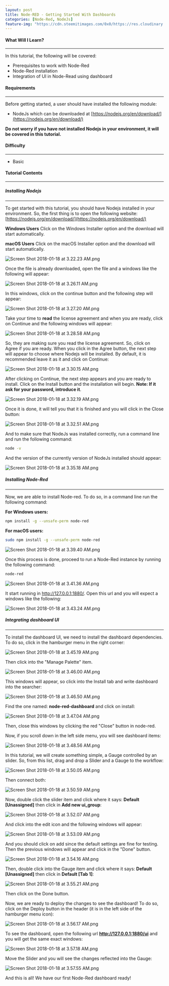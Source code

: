```yaml
---
layout: post
title: Node-RED - Getting Started With Dashboards
categories: [Node-Red, NodeJs]
feature-img: "https://cdn.steemitimages.com/0x0/https://res.cloudinary.com/hpiynhbhq/image/upload/v1516265484/lve85yug4agjtq0hzuzd.png"
---
```


#### What Will I Learn?
***
In this tutorial, the following will be covered:

- Prerequisites to work with Node-Red
- Node-Red installation
- Integration of UI in Node-Read using dashboard

#### Requirements
***
Before getting started, a user should have installed the following module:

- NodeJs which can be downloaded at [https://nodejs.org/en/download/](https://nodejs.org/en/download/)

**Do not worry if you have not installed Nodejs in your environment, it will be covered in this tutorial.**

#### Difficulty
***
- Basic

#### Tutorial Contents
***
##### Installing Nodejs
***

To get started with this tutorial, you should have Nodejs installed in your environment. So, the first thing is to open the following website: [https://nodejs.org/en/download/](https://nodejs.org/en/download/)

**Windows Users**
Click on the Windows Installer option and the download will start automatically.

**macOS Users**
Click on the macOS Installer option and the download will start automatically.

![Screen Shot 2018-01-18 at 3.22.23 AM.png](https://res.cloudinary.com/hpiynhbhq/image/upload/v1516263999/joghrnsyhjdtzdzzj2de.png)

Once the file is already downloaded, open the file and a windows like the following will appear:

![Screen Shot 2018-01-18 at 3.26.11 AM.png](https://res.cloudinary.com/hpiynhbhq/image/upload/v1516264010/efd6uggr7l0jsbpxvscj.png)

In this windows, click on the continue button and the following step will appear:

![Screen Shot 2018-01-18 at 3.27.20 AM.png](https://res.cloudinary.com/hpiynhbhq/image/upload/v1516264055/tlyx8bopbj0daoknw9le.png)

Take your time to **read** the license agreement and when you are ready, click on Continue and the following windows will appear:

![Screen Shot 2018-01-18 at 3.28.58 AM.png](https://res.cloudinary.com/hpiynhbhq/image/upload/v1516264156/tjb7edve4jhavbokbkn7.png)

So, they are making sure you read the license agreement. So, click on Agree if you are ready. When you click in the Agree button, the next step will appear to choose where Nodejs will be installed. By default, it is recommended leave it as it and click on Continue:

![Screen Shot 2018-01-18 at 3.30.15 AM.png](https://res.cloudinary.com/hpiynhbhq/image/upload/v1516264228/z51vnyx3cyhrnzbqghbp.png)

After clicking on Continue, the next step appears and you are ready to install. Click on the Install button and the installation will begin. **Note: If it ask for your password, introduce it**.

![Screen Shot 2018-01-18 at 3.32.19 AM.png](https://res.cloudinary.com/hpiynhbhq/image/upload/v1516264352/pb2kkv2za9lgu5xhzp0w.png)

Once it is done, it will tell you that it is finished and you will click in the Close button:

![Screen Shot 2018-01-18 at 3.32.51 AM.png](https://res.cloudinary.com/hpiynhbhq/image/upload/v1516264387/lvwgpgaaba0sysvutkzz.png)

And to make sure that NodeJs was installed correctly, run a command line and run the following command:

```sh
node -v
```

And the version of the currently version of NodeJs installed should appear:

![Screen Shot 2018-01-18 at 3.35.18 AM.png](https://res.cloudinary.com/hpiynhbhq/image/upload/v1516264533/qjq3qcehs4ilz9i9nsth.png)


##### Installing Node-Red
***

Now, we are able to install Node-red. To do so, in a command line run the following command:

**For Windows users:**

```sh
npm install -g --unsafe-perm node-red
```

**For macOS users:**

```sh
sudo npm install -g --unsafe-perm node-red
```

![Screen Shot 2018-01-18 at 3.39.40 AM.png](https://res.cloudinary.com/hpiynhbhq/image/upload/v1516264802/sodj2konrgppzfwzey1i.png)

Once this process is done, proceed to run a Node-Red instance by running the following command:

```sh
node-red
```

![Screen Shot 2018-01-18 at 3.41.36 AM.png](https://res.cloudinary.com/hpiynhbhq/image/upload/v1516264913/gymzqu5ejp9o7qvs3bav.png)

It start running in http://127.0.0.1:1880/. Open this url and you will expect a windows like the following:

![Screen Shot 2018-01-18 at 3.43.24 AM.png](https://res.cloudinary.com/hpiynhbhq/image/upload/v1516265021/fnfe1ssnoamhtvynf4u5.png)

##### Integrating dashboard UI
***

To install the dashboard UI, we need to install the dashboard dependencies. To do so, click in the hamburger menu in the right corner:

![Screen Shot 2018-01-18 at 3.45.19 AM.png](https://res.cloudinary.com/hpiynhbhq/image/upload/v1516265132/lp7uxtlw661kjucnurqr.png)

Then click into the "Manage Palette" item.

![Screen Shot 2018-01-18 at 3.46.00 AM.png](https://res.cloudinary.com/hpiynhbhq/image/upload/v1516265175/abbbi6caq5vpcfvsp07g.png)

This windows will appear, so click into the Install tab and write dashboard into the searcher:

![Screen Shot 2018-01-18 at 3.46.50 AM.png](https://res.cloudinary.com/hpiynhbhq/image/upload/v1516265222/m9ewvqh4ofo0xkeyrlzo.png)

Find the one named: **node-red-dashboard** and click on install:

![Screen Shot 2018-01-18 at 3.47.04 AM.png](https://res.cloudinary.com/hpiynhbhq/image/upload/v1516265250/vygcian3nqwvyt25cbj9.png)

Then, close this windows by clicking the red "Close" button in node-red.

Now, if you scroll down in the left side menu, you will see dashboard items:

![Screen Shot 2018-01-18 at 3.48.56 AM.png](https://res.cloudinary.com/hpiynhbhq/image/upload/v1516265352/otrqvomdcmw60dzbsht7.png)

In this tutorial, we will create something simple, a Gauge controlled by an slider. So, from this list, drag and drop a Slider and a Gauge to the workflow:

![Screen Shot 2018-01-18 at 3.50.05 AM.png](https://res.cloudinary.com/hpiynhbhq/image/upload/v1516265420/ngtwzkjt4ciyi9gcidjw.png)

Then connect both:

![Screen Shot 2018-01-18 at 3.50.59 AM.png](https://res.cloudinary.com/hpiynhbhq/image/upload/v1516265484/lve85yug4agjtq0hzuzd.png)

Now, double click the slider item and click where it says: **Default [Unassigned]** then click in **Add new ui_group**:

![Screen Shot 2018-01-18 at 3.52.07 AM.png](https://res.cloudinary.com/hpiynhbhq/image/upload/v1516265563/st7ljvkrugzczng6gmks.png)

And click into the edit icon and the following windows will appear:

![Screen Shot 2018-01-18 at 3.53.09 AM.png](https://res.cloudinary.com/hpiynhbhq/image/upload/v1516265602/qbv4nidudcsrwio7njug.png)

And you should click on add since the default settings are fine for testing. Then the previous windows will appear and click in the "Done" button.

![Screen Shot 2018-01-18 at 3.54.16 AM.png](https://res.cloudinary.com/hpiynhbhq/image/upload/v1516265668/qfmmdyuzd08nepe3mfam.png)

Then, double click into the Gauge item and click where it says: **Default [Unassigned]** then click in **Default [Tab 1]**:

![Screen Shot 2018-01-18 at 3.55.21 AM.png](https://res.cloudinary.com/hpiynhbhq/image/upload/v1516265737/enf7nbx52hfw2f1jogbu.png)

Then click on the Done button.

Now, we are ready to deploy the changes to see the dashboard! To do so, click on the Deploy button in the header (it is in the left side of the hamburger menu icon):

![Screen Shot 2018-01-18 at 3.56.17 AM.png](https://res.cloudinary.com/hpiynhbhq/image/upload/v1516265796/lubfvzueyi9uonjevlst.png)

To see the dashboard, open the following url **http://127.0.0.1:1880/ui** and you will get the same exact windows:

![Screen Shot 2018-01-18 at 3.57.18 AM.png](https://res.cloudinary.com/hpiynhbhq/image/upload/v1516265852/jxknj21wmkh30sxzk2pj.png)

Move the Slider and you will see the changes reflected into the Gauge:

![Screen Shot 2018-01-18 at 3.57.55 AM.png](https://res.cloudinary.com/hpiynhbhq/image/upload/v1516265890/lpyqxukoafgbvon26u0z.png)

And this is all! We have our first Node-Red dashboard ready!
